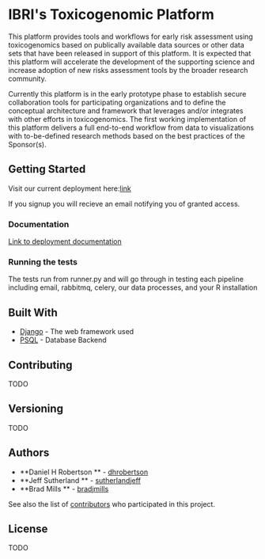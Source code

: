 # IBRI's Toxicogenomic Platform

This platform provides tools and workflows for early risk assessment using toxicogenomics based on publically available data sources or other data sets that have been released in support of this platform. It is expected that this platform will accelerate the development of the supporting science and increase adoption of new risks assessment tools by the broader research community.

Currently this platform is in the early prototype phase to establish secure collaboration tools for participating organizations and to define the conceptual architecture and framework that leverages and/or integrates with other efforts in toxicogenomics. The first working implementation of this platform delivers a full end-to-end workflow from data to visualizations with to-be-defined research methods based on the best practices of the Sponsor(s).

## Getting Started
Visit our current deployment here:[link](http://ctox.indianabiosciences.org)

If you signup you will recieve an email notifying you of granted access.



### Documentation

[Link to deployment documentation](../blob/master/documentation/Requirements_and_Installation.docx)

### Running the tests

The tests run from runner.py and will go through in testing each pipeline including email, rabbitmq, celery, our data processes, and your R installation

## Built With

* [Django](https://www.djangoproject.com/) - The web framework used
* [PSQL](https://www.postgresql.org/) - Database Backend

## Contributing

TODO

## Versioning

TODO

## Authors

* **Daniel H Robertson ** - [dhrobertson](https://github.com/dhrobertson)
* **Jeff Sutherland ** - [sutherlandjeff](https://github.com/sutherlandjeff)
* **Brad Mills ** - [bradjmills](https://github.com/bradjmills)


See also the list of [contributors](https://github.com/IndianaBiosciences/toxapp/contributors) who participated in this project.

## License
TODO

